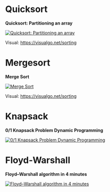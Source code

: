 # Quicksort

**Quicksort: Partitioning an array**

[![Quicksort: Partitioning an array](http://img.youtube.com/vi/MZaf_9IZCrc/0.jpg)](http://www.youtube.com/watch?v=MZaf_9IZCrc "Quicksort: Partitioning an array")

Visual: https://visualgo.net/sorting

# Mergesort

**Merge Sort**

[![Merge Sort](http://img.youtube.com/vi/EeQ8pwjQxTM/0.jpg)](http://www.youtube.com/watch?v=EeQ8pwjQxTM "Merge Sort")

Visual: https://visualgo.net/sorting

# Knapsack

**0/1 Knapsack Problem Dynamic Programming**

[![0/1 Knapsack Problem Dynamic Programming](http://img.youtube.com/vi/8LusJS5-AGo/0.jpg)](http://www.youtube.com/watch?v=8LusJS5-AGoE "0/1 Knapsack Problem Dynamic Programming")

# Floyd-Warshall

**Floyd–Warshall algorithm in 4 minutes**

[![Floyd–Warshall algorithm in 4 minutes](http://img.youtube.com/vi/4OQeCuLYj-4/0.jpg)](http://www.youtube.com/watch?v=4OQeCuLYj-4 "Floyd–Warshall algorithm in 4 minutes")
